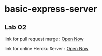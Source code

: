 # basic-express-server

## Lab 02

link for pull request marge : [Open Now](https://github.com/AlaaN-Smadi/basic-express-server/pull/1)

link for online Heroku Server : [Open Now](https://basic-express-server-02.herokuapp.com/)

